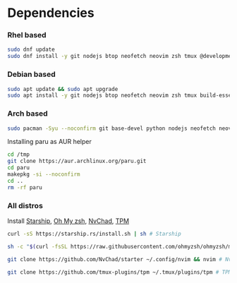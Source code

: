 # Dependencies

### Rhel based

```bash
sudo dnf update
sudo dnf install -y git nodejs btop neofetch neovim zsh tmux @development-tools python3 rust stow wget curl fzf ripgrep
```

### Debian based

```bash
sudo apt update && sudo apt upgrade
sudo apt install -y git nodejs btop neofetch neovim zsh tmux build-essential python3 rustc stow wget curl fzf ripgrep
```

### Arch based

```bash
sudo pacman -Syu --noconfirm git base-devel python nodejs neofetch neovim zsh tmux rust stow wget curl btop fzf ripgrep
```

Installing paru as AUR helper

```bash
cd /tmp
git clone https://aur.archlinux.org/paru.git
cd paru
makepkg -si --noconfirm
cd ..
rm -rf paru
```

### All distros

Install [Starship](https://starship.rs/), [Oh My zsh](https://ohmyz.sh/#install), [NvChad](https://nvchad.com/), [TPM](https://github.com/tmux-plugins/tpm)

```bash
curl -sS https://starship.rs/install.sh | sh # Starship

sh -c "$(curl -fsSL https://raw.githubusercontent.com/ohmyzsh/ohmyzsh/master/tools/install.sh)" # Oh My zsh

git clone https://github.com/NvChad/starter ~/.config/nvim && nvim # NvChad

git clone https://github.com/tmux-plugins/tpm ~/.tmux/plugins/tpm # TPM
```
